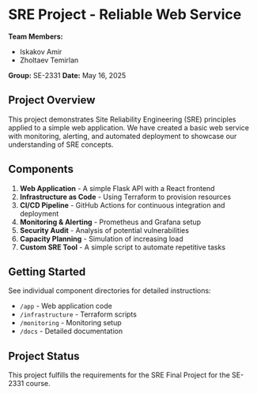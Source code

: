 # SRE Project - Reliable Web Service

**Team Members:**
- Iskakov Amir
- Zholtaev Temirlan

**Group:** SE-2331
**Date:** May 16, 2025

## Project Overview

This project demonstrates Site Reliability Engineering (SRE) principles applied to a simple web application. We have created a basic web service with monitoring, alerting, and automated deployment to showcase our understanding of SRE concepts.

## Components

1. **Web Application** - A simple Flask API with a React frontend
2. **Infrastructure as Code** - Using Terraform to provision resources
3. **CI/CD Pipeline** - GitHub Actions for continuous integration and deployment
4. **Monitoring & Alerting** - Prometheus and Grafana setup
5. **Security Audit** - Analysis of potential vulnerabilities
6. **Capacity Planning** - Simulation of increasing load
7. **Custom SRE Tool** - A simple script to automate repetitive tasks

## Getting Started

See individual component directories for detailed instructions:
- `/app` - Web application code
- `/infrastructure` - Terraform scripts
- `/monitoring` - Monitoring setup
- `/docs` - Detailed documentation

## Project Status

This project fulfills the requirements for the SRE Final Project for the SE-2331 course. 